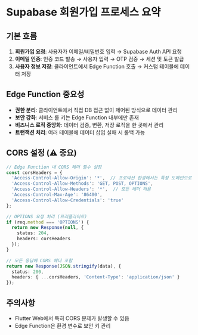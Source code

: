 # Supabase 회원가입 프로세스 요약

## 기본 흐름

1. **회원가입 요청**: 사용자가 이메일/비밀번호 입력 → Supabase Auth API 요청
2. **이메일 인증**: 인증 코드 발송 → 사용자 입력 → OTP 검증 → 세션 및 토큰 발급
3. **사용자 정보 저장**: 클라이언트에서 Edge Function 호출 → 커스텀 테이블에 데이터 저장

## Edge Function 중요성

- **권한 분리**: 클라이언트에서 직접 DB 접근 없이 제어된 방식으로 데이터 관리
- **보안 강화**: 서비스 롤 키는 Edge Function 내부에만 존재
- **비즈니스 로직 중앙화**: 데이터 검증, 변환, 저장 로직을 한 곳에서 관리
- **트랜잭션 처리**: 여러 테이블에 데이터 삽입 실패 시 롤백 가능

## CORS 설정 (⚠️ 중요)

```typescript
// Edge Function 내 CORS 헤더 필수 설정
const corsHeaders = {
  'Access-Control-Allow-Origin': '*',  // 프로덕션 환경에서는 특정 도메인으로 제한 권장
  'Access-Control-Allow-Methods': 'GET, POST, OPTIONS',
  'Access-Control-Allow-Headers': '*',  // 모든 헤더 허용
  'Access-Control-Max-Age': '86400',
  'Access-Control-Allow-Credentials': 'true'
};

// OPTIONS 요청 처리 (프리플라이트)
if (req.method === 'OPTIONS') {
  return new Response(null, {
    status: 204,
    headers: corsHeaders
  });
}

// 모든 응답에 CORS 헤더 포함
return new Response(JSON.stringify(data), {
  status: 200,
  headers: { ...corsHeaders, 'Content-Type': 'application/json' }
});
```

## 주의사항

- Flutter Web에서 특히 CORS 문제가 발생할 수 있음
- Edge Function은 환경 변수로 보안 키 관리